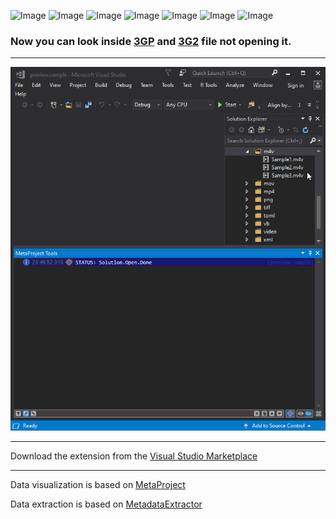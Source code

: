 ![Image](https://img.shields.io/github/license/viacheslav-lozinskyi/Preview-3GP)
![Image](https://img.shields.io/github/issues/viacheslav-lozinskyi/Preview-3GP)
![Image](https://img.shields.io/github/stars/viacheslav-lozinskyi/Preview-3GP)
![Image](https://img.shields.io/github/languages/code-size/viacheslav-lozinskyi/Preview-3GP)
![Image](https://img.shields.io/badge/VS-2019-blueviolet)
![Image](https://img.shields.io/badge/VS-2017-blueviolet)
![Image](https://img.shields.io/badge/VS-2015-blueviolet)

### Now you can look inside [3GP](https://en.wikipedia.org/wiki/3GP_and_3G2) and [3G2](https://en.wikipedia.org/wiki/3GP_and_3G2) file not opening it.
---

![Image](resource/video/Presentation1.gif)

---
Download the extension from the [Visual Studio Marketplace](https://marketplace.visualstudio.com/items?itemName=ViacheslavLozinskyi.Preview-3GP)

---
Data visualization is based on [MetaProject](https://marketplace.visualstudio.com/items?itemName=ViacheslavLozinskyi.MetaProject)

Data extraction is based on [MetadataExtractor](https://github.com/drewnoakes/metadata-extractor-dotnet)